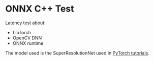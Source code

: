 # ONNX C++ Test

Latency test about:

- LibTorch
- OpenCV DNN
- ONNX runtime

The model used is the SuperResolutionNet used in [PyTorch tutorials](https://pytorch.org/tutorials/advanced/super_resolution_with_onnxruntime.html).

